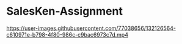 # SalesKen-Assignment



https://user-images.githubusercontent.com/77038656/132126564-c610971e-b798-4f80-986c-c9bac6973c7d.mp4

